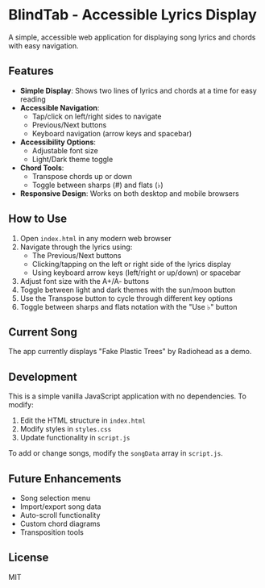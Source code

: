 # BlindTab - Accessible Lyrics Display

A simple, accessible web application for displaying song lyrics and chords with easy navigation.

## Features

- **Simple Display**: Shows two lines of lyrics and chords at a time for easy reading
- **Accessible Navigation**: 
  - Tap/click on left/right sides to navigate
  - Previous/Next buttons
  - Keyboard navigation (arrow keys and spacebar)
- **Accessibility Options**:
  - Adjustable font size
  - Light/Dark theme toggle
- **Chord Tools**:
  - Transpose chords up or down
  - Toggle between sharps (#) and flats (♭)
- **Responsive Design**: Works on both desktop and mobile browsers

## How to Use

1. Open `index.html` in any modern web browser
2. Navigate through the lyrics using:
   - The Previous/Next buttons
   - Clicking/tapping on the left or right side of the lyrics display
   - Using keyboard arrow keys (left/right or up/down) or spacebar
3. Adjust font size with the A+/A- buttons
4. Toggle between light and dark themes with the sun/moon button
5. Use the Transpose button to cycle through different key options
6. Toggle between sharps and flats notation with the "Use ♭" button

## Current Song

The app currently displays "Fake Plastic Trees" by Radiohead as a demo.

## Development

This is a simple vanilla JavaScript application with no dependencies. To modify:

1. Edit the HTML structure in `index.html`
2. Modify styles in `styles.css`
3. Update functionality in `script.js`

To add or change songs, modify the `songData` array in `script.js`.

## Future Enhancements

- Song selection menu
- Import/export song data
- Auto-scroll functionality
- Custom chord diagrams
- Transposition tools

## License

MIT 